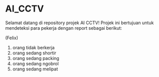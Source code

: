 # AI_CCTV
Selamat datang di repository projek AI CCTV!
Projek ini bertujuan untuk mendeteksi para pekerja dengan report sebagai berikut:

(Felix)
1. orang tidak berkerja
2. orang sedang shortir
3. orang sedang packing
4. orang sedang ngobrol
5. orang sedang melipat
